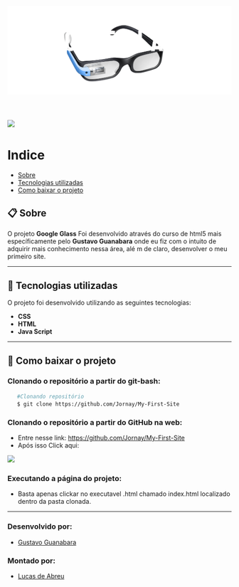 <h1>
    <img src="imgs/fundo-glass.png">
</h1>
<h1>
    <img src="imgs/esse.gif">
</h1>

# Indice
- [Sobre](#-sobre)
- [Tecnologias utilizadas](#-tecnologias-utilizadas)
- [Como baixar o projeto](#-como-baixar-o-projeto)



## 📋 **Sobre**

  O projeto **Google Glass** Foi desenvolvido através do curso de html5 mais específicamente pelo **Gustavo Guanabara** onde eu fiz com o intuito de adquirir mais conhecimento nessa área, alé m de claro, desenvolver o meu primeiro site.

---

## 🔬 Tecnologias utilizadas 

O projeto foi desenvolvido utilizando as seguintes tecnologias:

- **CSS**
- **HTML**
- **Java Script**
---
## 💾 Como baixar o projeto

### Clonando o repositório a partir do git-bash:
 ```bash
    #Clonando repositório
    $ git clone https://github.com/Jornay/My-First-Site
 ```

### Clonando o repositório a partir do GitHub na web:

- Entre nesse link: https://github.com/Jornay/My-First-Site
- Após isso Click aqui: 
<img src="imgs/git-clone.jpg">

### Executando a página do projeto:
- Basta apenas clickar no executavel .html chamado index.html localizado dentro da pasta clonada.

---
### Desenvolvido por:
- [Gustavo Guanabara](https://twitter.com/guanabara)
### Montado por:
- [Lucas de Abreu](https://github.com/Jornay) 



